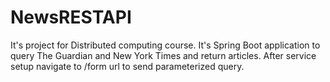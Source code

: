 # NewsRESTAPI
 
It's project for Distributed computing course. It's Spring Boot application to query The Guardian and New York Times and return articles. After service setup navigate to /form url to send parameterized query.
